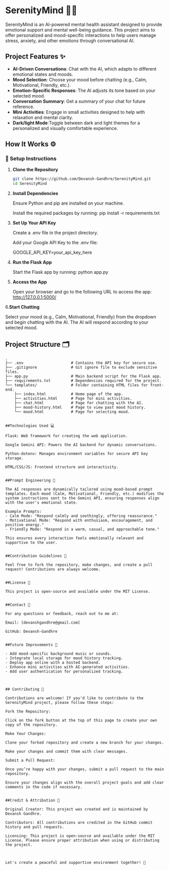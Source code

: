 # SerenityMind 🧘‍♂️

SerenityMind is an AI-powered mental health assistant designed to provide emotional support and mental well-being guidance. This project aims to offer personalized and mood-specific interactions to help users manage stress, anxiety, and other emotions through conversational AI.

## Project Features ✨

- **AI-Driven Conversations**: Chat with the AI, which adapts to different emotional states and moods.
- **Mood Selection**: Choose your mood before chatting (e.g., Calm, Motivational, Friendly, etc.).
- **Emotion-Specific Responses**: The AI adjusts its tone based on your selected mood.
- **Conversation Summary**: Get a summary of your chat for future reference.
- **Mini Activities**: Engage in small activities designed to help with relaxation and mental clarity.
- **Dark/light Mode**:Toggle between dark and light themes for a personalized and visually comfortable experience.

How It Works ⚙️
---------------

### 🔧 Setup Instructions

1. **Clone the Repository**
   ```bash
   git clone https://github.com/Devansh-Gandhre/SerenityMind.git
   cd SerenityMind

2. **Install Dependencies**

   Ensure Python and pip are installed on your machine.

   Install the required packages by running:
   pip install -r requirements.txt

3. **Set Up Your API Key**

   Create a .env file in the project directory.

   Add your Google API Key to the .env file:

   GOOGLE_API_KEY=your_api_key_here

4. **Run the Flask App**
 
   Start the Flask app by running:
   python app.py

5. **Access the App**

   Open your browser and go to the following URL to access the app:
   http://127.0.0.1:5000/

6.**Start Chatting**

   Select your mood (e.g., Calm, Motivational, Friendly) from the dropdown and begin chatting with the AI. The AI will respond according to your selected mood.



## Project Structure 🗂️

```plaintext
.
├── .env                     # Contains the API key for secure use.
├── .gitignore               # Git ignore file to exclude sensitive files.
├── app.py                   # Main backend script for the Flask app.
├── requirements.txt         # Dependencies required for the project.
└── templates/               # Folder containing HTML files for front-end.
    ├── index.html           # Home page of the app.
    ├── activities.html      # Page for mini activities.
    ├── chat.html            # Page for chatting with the AI.
    ├── mood-history.html    # Page to view past mood history.
    └── mood.html            # Page for selecting mood.


##Technologies Used 💻

Flask: Web framework for creating the web application.

Google Gemini API: Powers the AI backend for dynamic conversations.

Python-dotenv: Manages environment variables for secure API key storage.

HTML/CSS/JS: Frontend structure and interactivity.


##Prompt Engineering 🎨

The AI responses are dynamically tailored using mood-based prompt templates. Each mood (Calm, Motivational, Friendly, etc.) modifies the system instructions sent to the Gemini API, ensuring responses align with the user's emotional state.

Example Prompts:
- Calm Mode: "Respond calmly and soothingly, offering reassurance."
- Motivational Mode: "Respond with enthusiasm, encouragement, and positive energy."
- Friendly Mode: "Respond in a warm, casual, and approachable tone."

This ensures every interaction feels emotionally relevant and supportive to the user.


##Contribution Guidelines 📝

Feel free to fork the repository, make changes, and create a pull request! Contributions are always welcome.


##License 📄

This project is open-source and available under the MIT License.


##Contact 💬

For any questions or feedback, reach out to me at:

Email: [devanshgandhre@gmail.com]

GitHub: Devansh-Gandhre


##Future Improvements 🌱

- Add mood-specific background music or sounds.
- Integrate local storage for mood history tracking.
- Deploy app online with a hosted backend.
- Enhance mini activities with AI-generated activities.
- Add user authentication for personalized tracking.



## Contributing 🤝

Contributions are welcome! If you'd like to contribute to the SerenityMind project, please follow these steps:

Fork the Repository:

Click on the fork button at the top of this page to create your own copy of the repository.

Make Your Changes:

Clone your forked repository and create a new branch for your changes.

Make your changes and commit them with clear messages.

Submit a Pull Request:

Once you’re happy with your changes, submit a pull request to the main repository.

Ensure your changes align with the overall project goals and add clear comments in the code if necessary.


##Credit & Attribution 🏅

Original Creator: This project was created and is maintained by Devansh Gandhre.

Contributors: All contributions are credited in the GitHub commit history and pull requests.

Licensing: This project is open-source and available under the MIT License. Please ensure proper attribution when using or distributing the project.



Let's create a peaceful and supportive environment together! 🌿
